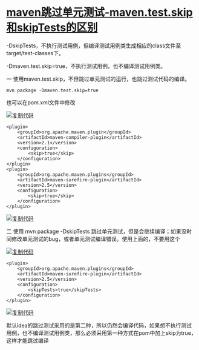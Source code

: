 



# [maven跳过单元测试-maven.test.skip和skipTests的区别](https://www.cnblogs.com/javabg/p/8026881.html)

-DskipTests，不执行测试用例，但编译测试用例类生成相应的class文件至target/test-classes下。

-Dmaven.test.skip=true，不执行测试用例，也不编译测试用例类。

一 使用maven.test.skip，不但跳过单元测试的运行，也跳过测试代码的编译。

```
mvn package -Dmaven.test.skip=true 
```

也可以在pom.xml文件中修改

[![复制代码](https://common.cnblogs.com/images/copycode.gif)](javascript:void(0);)

```
<plugin>  
    <groupId>org.apache.maven.plugin</groupId>  
    <artifactId>maven-compiler-plugin</artifactId>  
    <version>2.1</version>  
    <configuration>  
        <skip>true</skip>  
    </configuration>  
</plugin>  
<plugin>  
    <groupId>org.apache.maven.plugins</groupId>  
    <artifactId>maven-surefire-plugin</artifactId>  
    <version>2.5</version>  
    <configuration>  
        <skip>true</skip>  
    </configuration>  
</plugin> 
```

[![复制代码](https://common.cnblogs.com/images/copycode.gif)](javascript:void(0);)

二 使用 mvn package -DskipTests 跳过单元测试，但是会继续编译；如果没时间修改单元测试的bug，或者单元测试编译错误。使用上面的，不要用这个

[![复制代码](https://common.cnblogs.com/images/copycode.gif)](javascript:void(0);)

```
<plugin>  
    <groupId>org.apache.maven.plugins</groupId>  
    <artifactId>maven-surefire-plugin</artifactId>  
    <version>2.5</version>  
    <configuration>  
        <skipTests>true</skipTests>  
    </configuration>  
</plugin> 
```

[![复制代码](https://common.cnblogs.com/images/copycode.gif)](javascript:void(0);)

默认idea的跳过测试采用的是第二种，所以仍然会编译代码，如果想不执行测试用例，也不编译测试用例类，那么必须采用第一种方式在pom中加上skip为true，这样才能跳过编译